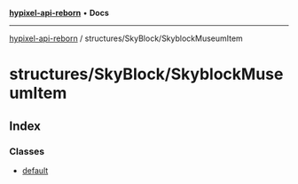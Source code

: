 [**hypixel-api-reborn**](../../../README.md) • **Docs**

***

[hypixel-api-reborn](../../../modules.md) / structures/SkyBlock/SkyblockMuseumItem

# structures/SkyBlock/SkyblockMuseumItem

## Index

### Classes

- [default](classes/default.md)
